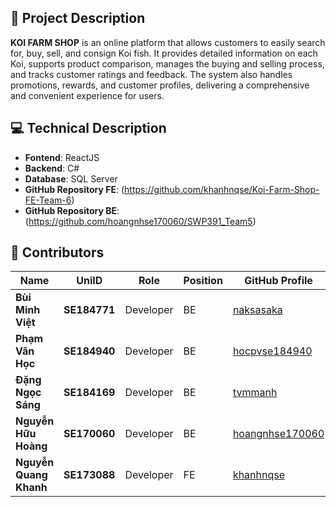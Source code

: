 ## 📖 Project Description
**KOI FARM SHOP** 
 is an online platform that allows customers to easily search for, buy, sell, and consign Koi fish. It provides detailed information on each Koi, supports product comparison, manages the buying and selling process, and tracks customer ratings and feedback. The system also handles promotions, rewards, and customer profiles, delivering a comprehensive and convenient experience for users.

## 💻 Technical Description
- **Fontend**: ReactJS
- **Backend**: C#
- **Database**: SQL Server
- **GitHub Repository FE**: (https://github.com/khanhnqse/Koi-Farm-Shop-FE-Team-6)
- **GitHub Repository BE**: (https://github.com/hoangnhse170060/SWP391_Team5)

## 👥 Contributors

| Name       | UniID | Role        | Position        | GitHub Profile                        |
|------------|-------|-------------|-----------------|---------------------------------------|
| **Bùi Minh Việt**   | **SE184771**| Developer   | BE      | [naksasaka](https://github.com/naksasaka)         |
| **Phạm Văn Học**   | **SE184940**| Developer   | BE          | [hocpvse184940](https://github.com/hocpvse184940)         |
| **Đặng Ngọc Sáng**   | **SE184169**| Developer   | BE        | [tvmmanh](https://github.com/sangdnSE184169)         |
| **Nguyễn Hữu Hoàng**   | **SE170060**| Developer   | BE | [hoangnhse170060](https://github.com/hoangnhse170060)         |
| **Nguyễn Quang Khanh**   | **SE173088**| Developer   | FE | [khanhnqse](https://github.com/khanhnqse)         |
